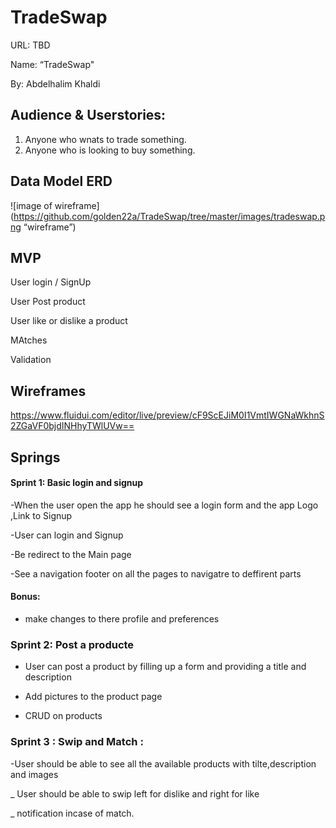 # TradeSwap
URL: TBD 

Name: “TradeSwap" 
  

By: Abdelhalim Khaldi 

## Audience & Userstories: 
1. Anyone who wnats to trade something. 
2. Anyone who is looking to buy something.

## Data Model ERD

![image of wireframe](https://github.com/golden22a/TradeSwap/tree/master/images/tradeswap.png “wireframe”)

## MVP
User login / SignUp

User Post product

User like or dislike a product

MAtches


Validation

## Wireframes

https://www.fluidui.com/editor/live/preview/cF9ScEJiM0I1VmtIWGNaWkhnS2ZGaVF0bjdINHhyTWlUVw==


## Springs

#### Sprint 1: Basic login and signup
-When the user open the app he should see a login form and the app Logo ,Link to Signup

-User can login and Signup

-Be redirect to the Main page 

-See a navigation footer on all the pages to navigatre to deffirent parts

#### Bonus:
- make changes to there profile and preferences

### Sprint 2: Post a producte

 - User can post a product by filling up a form and providing a title and description
 
 - Add pictures to the product page 
 
 - CRUD on products
 
 ### Sprint 3 : Swip and Match :
 
 -User should be able to see all the available products with tilte,description and images
 
 _ User should be able to swip left for dislike and right for like
 
 _ notification incase of match.




